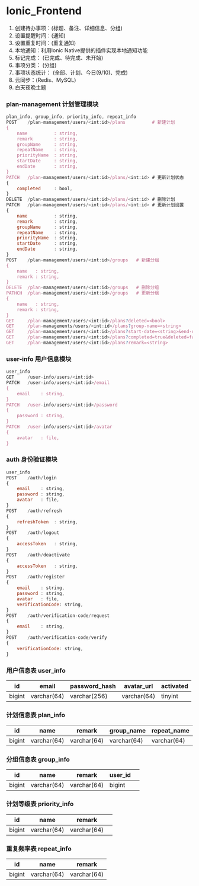 # Ionic_Frontend


1. 创建待办事项：(标题、备注、详细信息、分组)
2. 设置提醒时间：(通知)
3. 设置重复时间：(重复通知)
4. 本地通知：利用Ionic Native提供的插件实现本地通知功能
5. 标记完成： (已完成、待完成、未开始)
6. 事项分类： (分组)
7. 事项状态统计： (全部、计划、今日(9/10)、完成)
8. 云同步：(Redis、MySQL)
9. 白天夜晚主题


### plan-management 计划管理模块 
```javascript
plan_info, group_info, priority_info, repeat_info
POST    /plan-management/users/<int:id>/plans          # 新建计划
{
	name          : string,
	remark        : string,
	groupName     : string,
	repeatName    : string,
	priorityName  : string,
	startDate     : string,
	endDate       : string,
}
PATCH   /plan-management/users/<int:id>/plans/<int:id> # 更新计划状态
{
	completed     : bool,
}
DELETE  /plan-management/users/<int:id>/plans/<int:id> # 删除计划
PATCH   /plan-management/users/<int:id>/plans/<int:id> # 更新计划设置
{
	name          : string,
	remark        : string,
	groupName     : string,
	repeatName    : string,
	priorityName  : string,
	startDate     : string,
	endDate       : string,
}
POST    /plan-management/users/<int:id>/groups   # 新建分组
{
	name   : string,
	remark : string,
}
DELETE  /plan-management/users/<int:id>/groups   # 删除分组
PATHCH  /plan-management/users/<int:id>/groups   # 更新分组
{
	name   : string,
	remark : string,
}
GET     /plan-management/users/<int:id>/plans?deleted=<bool>
GET     /plan-managements/users/<int:id>/plans?group-name=<string>
GET     /plan-management/users/<int:id>/plans?start-date=<string>&end-date=<string> # 查看时间段计划
GET     /plan-management/users/<int:id>/plans?completed=true&deleted=false
GET     /plan-management/users/<int:id>/plans?remark=<string>
```

### user-info 用户信息模块
```javascript
user_info
GET     /user-info/users/<int:id>
PATCH   /user-info/users/<int:id>/email
{
	email    : string,
}
PATCH   /user-info/users/<int:id>/password
{
	password : string,
}
PATCH   /user-info/users/<int:id>/avatar
{
	avatar   : file,
}
```

### auth 身份验证模块
```javascript
user_info
POST    /auth/login
{
	email    : string,
	password : string,
	avatar   : file,
}
POST    /auth/refresh
{
	refreshToken  : string,
}
POST    /auth/logout
{
	accessToken   : string,
}
POST    /auth/deactivate
{
	accessToken   : string,
}
POST    /auth/register
{
	email    : string,
	password : string,
	avatar   : file,
	verificationCode: string,
}
POST    /auth/verification-code/request
{
	email    : string,
}
POST    /auth/verification-code/verify
{
	verificationCode: string,
}
```
### 用户信息表 user_info

| **id** | **email**   | **password_hash** | **avatar_url** | **activated** |
| ------ | ----------- | ----------------- | -------------- | ------------- |
| bigint | varchar(64) | varchar(256)      | varchar(64)    | tinyint       |


### 计划信息表 plan_info

| **id** | **name**    | **remark**  | **group_name** | **repeat_name** | **priority_name** | **start_date** | **end_date** | **completed** | **deleted** |
| ------ | ----------- | ----------- | -------------- | --------------- | ----------------- | -------------- | ------------ | ------------- | ----------- |
| bigint | varchar(64) | varchar(64) | varchar(64)    | varchar(64)     | varchar(64)       | date           | date         | tinyint       | tinyint     |

### 分组信息表 group_info

| **id** | **name**    | **remark**  | **user_id** |     |
| ------ | ----------- | ----------- | ----------- | --- |
| bigint | varchar(64) | varchar(64) | bigint      |     |

### 计划等级表 priority_info

| **id** | **name**    | **remark**  |     |
| ------ | ----------- | ----------- | --- |
| bigint | varchar(64) | varchar(64) |     |

### 重复频率表 repeat_info

| **id** | **name**    | **remark**  |
| ------ | ----------- | ----------- |
| bigint | varchar(64) | varchar(64) |
